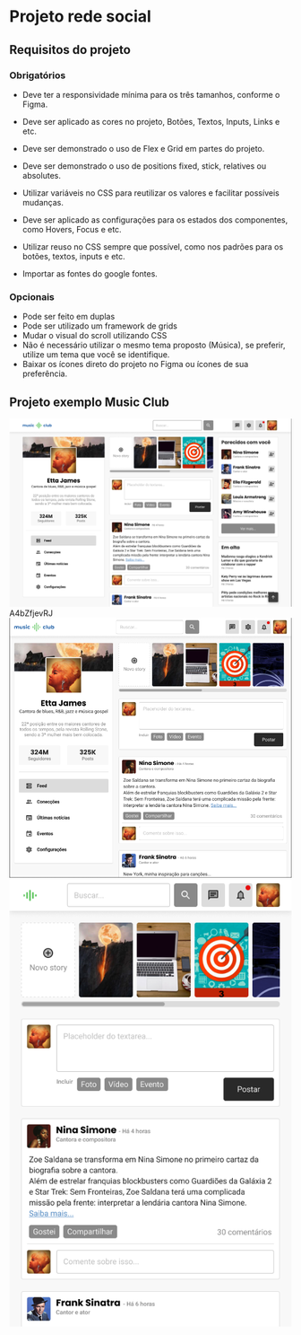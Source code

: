 # Projeto rede social
 
## Requisitos do projeto

### Obrigatórios

* Deve ter a responsividade mínima para os três tamanhos, conforme o Figma.

* Deve ser aplicado as cores no projeto, Botões, Textos, Inputs, Links e etc. 

* Deve ser demonstrado o uso de Flex e Grid em partes do projeto.

* Deve ser demonstrado o uso de positions fixed, stick, relatives ou absolutes.

* Utilizar variáveis no CSS para reutilizar os valores e facilitar possíveis mudanças.

* Deve ser aplicado as configurações para os estados dos componentes, como Hovers, Focus e etc.

* Utilizar reuso no CSS sempre que possível, como nos padrões para os botões, textos, inputs e etc.

* Importar as fontes do google fontes.


### Opcionais
* Pode ser feito em duplas
* Pode ser utilizado um framework de grids
* Mudar o visual do scroll utilizando CSS
* Não é necessário utilizar o mesmo tema proposto (Música), se preferir, utilize um tema que você se identifique. 
* Baixar os ícones direto do projeto no Figma ou ícones de sua preferência.

## Projeto exemplo Music Club

<img src="assets/requisitos/desktop.png"> A4bZfjevRJ
<img src="assets/requisitos/tablet.png">
<img src="assets/requisitos/mobile.png">